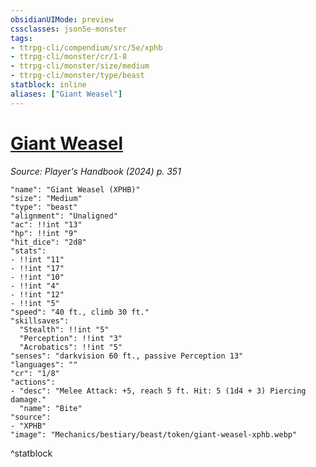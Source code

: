 ```yaml
---
obsidianUIMode: preview
cssclasses: json5e-monster
tags:
- ttrpg-cli/compendium/src/5e/xphb
- ttrpg-cli/monster/cr/1-8
- ttrpg-cli/monster/size/medium
- ttrpg-cli/monster/type/beast
statblock: inline
aliases: ["Giant Weasel"]
---
```

# [Giant Weasel](Mechanics/bestiary/beast/giant-weasel-xphb.md)
*Source: Player's Handbook (2024) p. 351*  

```statblock
"name": "Giant Weasel (XPHB)"
"size": "Medium"
"type": "beast"
"alignment": "Unaligned"
"ac": !!int "13"
"hp": !!int "9"
"hit_dice": "2d8"
"stats":
- !!int "11"
- !!int "17"
- !!int "10"
- !!int "4"
- !!int "12"
- !!int "5"
"speed": "40 ft., climb 30 ft."
"skillsaves":
  "Stealth": !!int "5"
  "Perception": !!int "3"
  "Acrobatics": !!int "5"
"senses": "darkvision 60 ft., passive Perception 13"
"languages": ""
"cr": "1/8"
"actions":
- "desc": "Melee Attack: +5, reach 5 ft. Hit: 5 (1d4 + 3) Piercing damage."
  "name": "Bite"
"source":
- "XPHB"
"image": "Mechanics/bestiary/beast/token/giant-weasel-xphb.webp"
```
^statblock